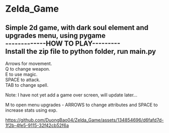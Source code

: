 # Zelda_Game
Simple 2d game, with dark soul element and upgrades menu, using pygame  
-------------HOW TO PLAY---------  
Install the zip file to python folder, run main.py  
------------  
Arrows for movement.  
Q to change weapon.  
E to use magic.  
SPACE to attack.  
TAB to change spell.  

Note: I have not yet add a game over screen, will update later...

M to open menu upgrades - ARROWS to change attributes and SPACE to increase stats using exp.  



https://github.com/DuongBao04/Zelda_Game/assets/134854696/d6fafd7d-1f2b-4fe5-9115-32f42cb52f6a

